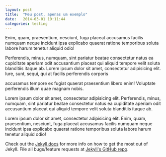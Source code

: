 ```yaml
---
layout: post
title:  "Meu post, apenas um exemplo"
date:   2014-03-01 19:11:44
categories: testing
---
```


Enim, quam, praesentium, nesciunt, fuga placeat accusamus facilis numquam neque incidunt ipsa explicabo quaerat ratione temporibus soluta labore harum tenetur aliquid odio!

Perferendis, minus, numquam, sint pariatur beatae consectetur natus ea cupiditate aperiam odit accusantium placeat qui aliquid tempore velit soluta blanditiis itaque ab.
Lorem ipsum dolor sit amet, consectetur adipisicing elit. Iure, sunt, sequi, qui at facilis perferendis corporis 

accusamus tempore ex fugiat quaerat praesentium libero enim! Voluptate perferendis illum quae magnam nobis.

Lorem ipsum dolor sit amet, consectetur adipisicing elit. Perferendis, minus, numquam, sint pariatur beatae consectetur natus ea cupiditate aperiam odit accusantium placeat qui aliquid tempore velit soluta blanditiis itaque ab.

Lorem ipsum dolor sit amet, consectetur adipisicing elit. Enim, quam, praesentium, nesciunt, fuga placeat accusamus facilis numquam neque incidunt ipsa explicabo quaerat ratione temporibus soluta labore harum tenetur aliquid odio!

Check out the [Jekyll docs][jekyll] for more info on how to get the most out of Jekyll. File all bugs/feature requests at [Jekyll's GitHub repo][jekyll-gh].

[jekyll-gh]: https://github.com/mojombo/jekyll
[jekyll]:    http://jekyllrb.com
